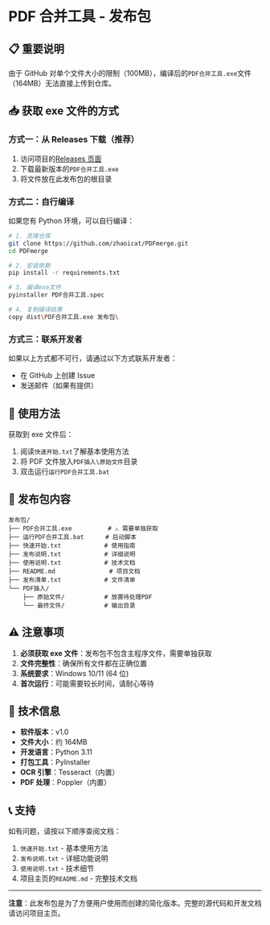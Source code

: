# PDF 合并工具 - 发布包

## 📋 重要说明

由于 GitHub 对单个文件大小的限制（100MB），编译后的`PDF合并工具.exe`文件（164MB）无法直接上传到仓库。

## 📥 获取 exe 文件的方式

### 方式一：从 Releases 下载（推荐）

1. 访问项目的[Releases 页面](../../releases)
2. 下载最新版本的`PDF合并工具.exe`
3. 将文件放在此发布包的根目录

### 方式二：自行编译

如果您有 Python 环境，可以自行编译：

```bash
# 1. 克隆仓库
git clone https://github.com/zhaoicat/PDFmerge.git
cd PDFmerge

# 2. 安装依赖
pip install -r requirements.txt

# 3. 编译exe文件
pyinstaller PDF合并工具.spec

# 4. 复制编译结果
copy dist\PDF合并工具.exe 发布包\
```

### 方式三：联系开发者

如果以上方式都不可行，请通过以下方式联系开发者：

- 在 GitHub 上创建 Issue
- 发送邮件（如果有提供）

## 🚀 使用方法

获取到 exe 文件后：

1. 阅读`快速开始.txt`了解基本使用方法
2. 将 PDF 文件放入`PDF插入\原始文件`目录
3. 双击运行`运行PDF合并工具.bat`

## 📁 发布包内容

```
发布包/
├── PDF合并工具.exe          # ⚠️ 需要单独获取
├── 运行PDF合并工具.bat      # 启动脚本
├── 快速开始.txt            # 使用指南
├── 发布说明.txt            # 详细说明
├── 使用说明.txt            # 技术文档
├── README.md               # 项目文档
├── 发布清单.txt            # 文件清单
└── PDF插入/
    ├── 原始文件/           # 放置待处理PDF
    └── 最终文件/           # 输出目录
```

## ⚠️ 注意事项

1. **必须获取 exe 文件**：发布包不包含主程序文件，需要单独获取
2. **文件完整性**：确保所有文件都在正确位置
3. **系统要求**：Windows 10/11 (64 位)
4. **首次运行**：可能需要较长时间，请耐心等待

## 🔧 技术信息

- **软件版本**：v1.0
- **文件大小**：约 164MB
- **开发语言**：Python 3.11
- **打包工具**：PyInstaller
- **OCR 引擎**：Tesseract（内置）
- **PDF 处理**：Poppler（内置）

## 📞 支持

如有问题，请按以下顺序查阅文档：

1. `快速开始.txt` - 基本使用方法
2. `发布说明.txt` - 详细功能说明
3. `使用说明.txt` - 技术细节
4. 项目主页的`README.md` - 完整技术文档

---

**注意**：此发布包是为了方便用户使用而创建的简化版本。完整的源代码和开发文档请访问项目主页。
